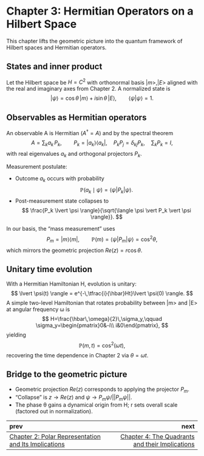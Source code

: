 # Chapter 3: Hermitian Operators on a Hilbert Space

This chapter lifts the geometric picture into the quantum framework of Hilbert spaces and Hermitian operators.

## States and inner product

Let the Hilbert space be $H = C^2$ with orthonormal basis ${|m>, |E>}$ aligned with the real and imaginary axes from Chapter 2. A normalized state is
$$
\lvert \psi \rangle = \cos\theta\,\lvert m \rangle + i\sin\theta\,\lvert E \rangle,\qquad \langle \psi \vert \psi \rangle = 1.
$$

## Observables as Hermitian operators

An observable A is Hermitian ($A^\dagger = A$) and by the spectral theorem
$$
A = \sum_k a_k\, P_k,\qquad P_k = \lvert a_k\rangle\langle a_k \rvert,\quad P_kP_j=\delta_{kj}P_k,\quad \sum_k P_k=I,
$$
with real eigenvalues $a_k$ and orthogonal projectors $P_k$.

Measurement postulate:
- Outcome $a_k$ occurs with probability
$$
\mathbb{P}(a_k \mid \psi)=\langle \psi \vert P_k \vert \psi \rangle.
$$
- Post-measurement state collapses to
$$
\frac{P_k \lvert \psi \rangle}{\sqrt{\langle \psi \vert P_k \vert \psi \rangle}}.
$$

In our basis, the “mass measurement” uses
$$
P_m=\lvert m\rangle\langle m \rvert,\qquad \mathbb{P}(m)=\langle \psi \vert P_m \vert \psi \rangle=\cos^2\theta,
$$
which mirrors the geometric projection $Re(z) = r\cos\theta$.

## Unitary time evolution

With a Hermitian Hamiltonian H, evolution is unitary:
$$
\lvert \psi(t) \rangle = e^{-\,\tfrac{i}{\hbar}Ht}\lvert \psi(0) \rangle.
$$
A simple two-level Hamiltonian that rotates probability between |m> and |E> at angular frequency ω is
$$
H=\frac{\hbar\,\omega}{2}\,\sigma_y,\qquad 
\sigma_y=\begin{pmatrix}0&-i\\ i&0\end{pmatrix},
$$
yielding
$$
\mathbb{P}(m,t)=\cos^2(\omega t),
$$
recovering the time dependence in Chapter 2 via $θ = ω t$.

## Bridge to the geometric picture

- Geometric projection $Re(z)$ corresponds to applying the projector $P_m$.
- “Collapse” is $z → Re(z)$ and $ψ → P_mψ/||P_mψ||$.
- The phase θ gains a dynamical origin from H; r sets overall scale (factored out in normalization).

| prev | next |
| :--- | ---: |
| [Chapter 2: Polar Representation and Its Implications](./CHAPTER2.md) | [Chapter 4: The Quadrants and their Implications](./CHAPTER4.md) |